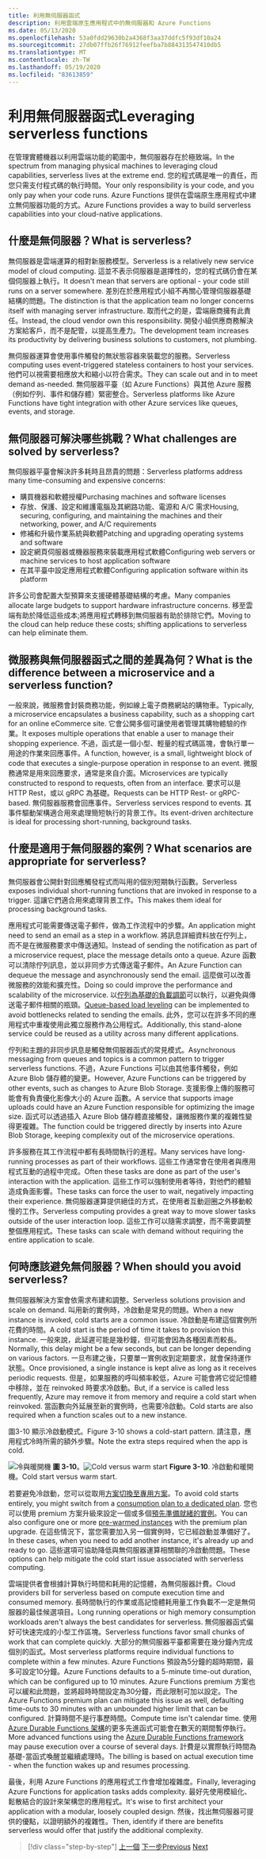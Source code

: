 ```yaml
---
title: 利用無伺服器函式
description: 利用雲端原生應用程式中的無伺服器和 Azure Functions
ms.date: 05/13/2020
ms.openlocfilehash: 53a0fdd29630b2a4368f3aa37ddfc5f93df10a24
ms.sourcegitcommit: 27db07ffb26f76912feefba7b884313547410db5
ms.translationtype: MT
ms.contentlocale: zh-TW
ms.lasthandoff: 05/19/2020
ms.locfileid: "83613859"
---
```

# <a name="leveraging-serverless-functions"></a><span data-ttu-id="9b4de-103">利用無伺服器函式</span><span class="sxs-lookup"><span data-stu-id="9b4de-103">Leveraging serverless functions</span></span>

<span data-ttu-id="9b4de-104">在管理實體機器以利用雲端功能的範圍中，無伺服器存在於極致端。</span><span class="sxs-lookup"><span data-stu-id="9b4de-104">In the spectrum from managing physical machines to leveraging cloud capabilities, serverless lives at the extreme end.</span></span> <span data-ttu-id="9b4de-105">您的程式碼是唯一的責任，而您只需支付程式碼的執行時間。</span><span class="sxs-lookup"><span data-stu-id="9b4de-105">Your only responsibility is your code, and you only pay when your code runs.</span></span> <span data-ttu-id="9b4de-106">Azure Functions 提供在雲端原生應用程式中建立無伺服器功能的方式。</span><span class="sxs-lookup"><span data-stu-id="9b4de-106">Azure Functions provides a way to build serverless capabilities into your cloud-native applications.</span></span>

## <a name="what-is-serverless"></a><span data-ttu-id="9b4de-107">什麼是無伺服器？</span><span class="sxs-lookup"><span data-stu-id="9b4de-107">What is serverless?</span></span>

<span data-ttu-id="9b4de-108">無伺服器是雲端運算的相對新服務模型。</span><span class="sxs-lookup"><span data-stu-id="9b4de-108">Serverless is a relatively new service model of cloud computing.</span></span> <span data-ttu-id="9b4de-109">這並不表示伺服器是選擇性的，您的程式碼仍會在某個伺服器上執行。</span><span class="sxs-lookup"><span data-stu-id="9b4de-109">It doesn't mean that servers are optional - your code still runs on a server somewhere.</span></span> <span data-ttu-id="9b4de-110">差別在於應用程式小組不再關心管理伺服器基礎結構的問題。</span><span class="sxs-lookup"><span data-stu-id="9b4de-110">The distinction is that the application team no longer concerns itself with managing server infrastructure.</span></span> <span data-ttu-id="9b4de-111">取而代之的是，雲端廠商擁有此責任。</span><span class="sxs-lookup"><span data-stu-id="9b4de-111">Instead, the cloud vendor own this responsibility.</span></span> <span data-ttu-id="9b4de-112">開發小組供應商務解決方案給客戶，而不是配管，以提高生產力。</span><span class="sxs-lookup"><span data-stu-id="9b4de-112">The development team increases its productivity by delivering business solutions to customers, not plumbing.</span></span>

<span data-ttu-id="9b4de-113">無伺服器運算會使用事件觸發的無狀態容器來裝載您的服務。</span><span class="sxs-lookup"><span data-stu-id="9b4de-113">Serverless computing uses event-triggered stateless containers to host your services.</span></span> <span data-ttu-id="9b4de-114">他們可以視需要相應放大和縮小以符合需求。</span><span class="sxs-lookup"><span data-stu-id="9b4de-114">They can scale out and in to meet demand as-needed.</span></span> <span data-ttu-id="9b4de-115">無伺服器平臺（如 Azure Functions）與其他 Azure 服務（例如佇列、事件和儲存體）緊密整合。</span><span class="sxs-lookup"><span data-stu-id="9b4de-115">Serverless platforms like Azure Functions have tight integration with other Azure services like queues, events, and storage.</span></span>

## <a name="what-challenges-are-solved-by-serverless"></a><span data-ttu-id="9b4de-116">無伺服器可解決哪些挑戰？</span><span class="sxs-lookup"><span data-stu-id="9b4de-116">What challenges are solved by serverless?</span></span>

<span data-ttu-id="9b4de-117">無伺服器平臺會解決許多耗時且昂貴的問題：</span><span class="sxs-lookup"><span data-stu-id="9b4de-117">Serverless platforms address many time-consuming and expensive concerns:</span></span>

- <span data-ttu-id="9b4de-118">購買機器和軟體授權</span><span class="sxs-lookup"><span data-stu-id="9b4de-118">Purchasing machines and software licenses</span></span>
- <span data-ttu-id="9b4de-119">存放、保護、設定和維護電腦及其網路功能、電源和 A/C 需求</span><span class="sxs-lookup"><span data-stu-id="9b4de-119">Housing, securing, configuring, and maintaining the machines and their networking, power, and A/C requirements</span></span>
- <span data-ttu-id="9b4de-120">修補和升級作業系統與軟體</span><span class="sxs-lookup"><span data-stu-id="9b4de-120">Patching and upgrading operating systems and software</span></span>
- <span data-ttu-id="9b4de-121">設定網頁伺服器或機器服務來裝載應用程式軟體</span><span class="sxs-lookup"><span data-stu-id="9b4de-121">Configuring web servers or machine services to host application software</span></span>
- <span data-ttu-id="9b4de-122">在其平臺中設定應用程式軟體</span><span class="sxs-lookup"><span data-stu-id="9b4de-122">Configuring application software within its platform</span></span>

<span data-ttu-id="9b4de-123">許多公司會配置大型預算來支援硬體基礎結構的考慮。</span><span class="sxs-lookup"><span data-stu-id="9b4de-123">Many companies allocate large budgets to support hardware infrastructure concerns.</span></span> <span data-ttu-id="9b4de-124">移至雲端有助於降低這些成本;將應用程式轉移到無伺服器有助於排除它們。</span><span class="sxs-lookup"><span data-stu-id="9b4de-124">Moving to the cloud can help reduce these costs; shifting applications to serverless can help eliminate them.</span></span>

## <a name="what-is-the-difference-between-a-microservice-and-a-serverless-function"></a><span data-ttu-id="9b4de-125">微服務與無伺服器函式之間的差異為何？</span><span class="sxs-lookup"><span data-stu-id="9b4de-125">What is the difference between a microservice and a serverless function?</span></span>

<span data-ttu-id="9b4de-126">一般來說，微服務會封裝商務功能，例如線上電子商務網站的購物車。</span><span class="sxs-lookup"><span data-stu-id="9b4de-126">Typically, a microservice encapsulates a business capability, such as a shopping cart for an online eCommerce site.</span></span> <span data-ttu-id="9b4de-127">它會公開多個可讓使用者管理其購物體驗的作業。</span><span class="sxs-lookup"><span data-stu-id="9b4de-127">It exposes multiple operations that enable a user to manage their shopping experience.</span></span> <span data-ttu-id="9b4de-128">不過，函式是一個小型、輕量的程式碼區塊，會執行單一用途的作業來回應事件。</span><span class="sxs-lookup"><span data-stu-id="9b4de-128">A function, however, is a small, lightweight block of code that executes a single-purpose operation in response to an event.</span></span>
<span data-ttu-id="9b4de-129">微服務通常是用來回應要求，通常是來自介面。</span><span class="sxs-lookup"><span data-stu-id="9b4de-129">Microservices are typically constructed to respond to requests, often from an interface.</span></span> <span data-ttu-id="9b4de-130">要求可以是 HTTP Rest，或以 gRPC 為基礎。</span><span class="sxs-lookup"><span data-stu-id="9b4de-130">Requests can be HTTP Rest- or gRPC-based.</span></span> <span data-ttu-id="9b4de-131">無伺服器服務會回應事件。</span><span class="sxs-lookup"><span data-stu-id="9b4de-131">Serverless services respond to events.</span></span> <span data-ttu-id="9b4de-132">其事件驅動架構適合用來處理簡短執行的背景工作。</span><span class="sxs-lookup"><span data-stu-id="9b4de-132">Its event-driven architecture is ideal for processing short-running, background tasks.</span></span>

## <a name="what-scenarios-are-appropriate-for-serverless"></a><span data-ttu-id="9b4de-133">什麼是適用于無伺服器的案例？</span><span class="sxs-lookup"><span data-stu-id="9b4de-133">What scenarios are appropriate for serverless?</span></span>

<span data-ttu-id="9b4de-134">無伺服器會公開針對回應觸發程式而叫用的個別短期執行函數。</span><span class="sxs-lookup"><span data-stu-id="9b4de-134">Serverless exposes individual short-running functions that are invoked in response to a trigger.</span></span> <span data-ttu-id="9b4de-135">這讓它們適合用來處理背景工作。</span><span class="sxs-lookup"><span data-stu-id="9b4de-135">This makes them ideal for processing background tasks.</span></span>

<span data-ttu-id="9b4de-136">應用程式可能需要傳送電子郵件，做為工作流程中的步驟。</span><span class="sxs-lookup"><span data-stu-id="9b4de-136">An application might need to send an email as a step in a workflow.</span></span> <span data-ttu-id="9b4de-137">將訊息詳細資料放在佇列上，而不是在微服務要求中傳送通知。</span><span class="sxs-lookup"><span data-stu-id="9b4de-137">Instead of sending the notification as part of a microservice request, place the message details onto a queue.</span></span> <span data-ttu-id="9b4de-138">Azure 函數可以清除佇列訊息，並以非同步方式傳送電子郵件。</span><span class="sxs-lookup"><span data-stu-id="9b4de-138">An Azure Function can dequeue the message and asynchronously send the email.</span></span> <span data-ttu-id="9b4de-139">這麼做可以改善微服務的效能和擴充性。</span><span class="sxs-lookup"><span data-stu-id="9b4de-139">Doing so could improve the performance and scalability of the microservice.</span></span> <span data-ttu-id="9b4de-140">以[佇列為基礎的負載調節](https://docs.microsoft.com/azure/architecture/patterns/queue-based-load-leveling)可以執行，以避免與傳送電子郵件相關的瓶頸。</span><span class="sxs-lookup"><span data-stu-id="9b4de-140">[Queue-based load leveling](https://docs.microsoft.com/azure/architecture/patterns/queue-based-load-leveling) can be implemented to avoid bottlenecks related to sending the emails.</span></span> <span data-ttu-id="9b4de-141">此外，您可以在許多不同的應用程式中重複使用此獨立服務作為公用程式。</span><span class="sxs-lookup"><span data-stu-id="9b4de-141">Additionally, this stand-alone service could be reused as a utility across many different applications.</span></span>

<span data-ttu-id="9b4de-142">佇列和主題的非同步訊息是觸發無伺服器函式的常見模式。</span><span class="sxs-lookup"><span data-stu-id="9b4de-142">Asynchronous messaging from queues and topics is a common pattern to trigger serverless functions.</span></span> <span data-ttu-id="9b4de-143">不過，Azure Functions 可以由其他事件觸發，例如 Azure Blob 儲存體的變更。</span><span class="sxs-lookup"><span data-stu-id="9b4de-143">However, Azure Functions can be triggered by other events, such as changes to Azure Blob Storage.</span></span> <span data-ttu-id="9b4de-144">支援影像上傳的服務可能會有負責優化影像大小的 Azure 函數。</span><span class="sxs-lookup"><span data-stu-id="9b4de-144">A service that supports image uploads could have an Azure Function responsible for optimizing the image size.</span></span> <span data-ttu-id="9b4de-145">函式可以透過插入 Azure Blob 儲存體直接觸發，讓微服務作業的複雜性變得更複雜。</span><span class="sxs-lookup"><span data-stu-id="9b4de-145">The function could be triggered directly by inserts into Azure Blob Storage, keeping complexity out of the microservice operations.</span></span>

<span data-ttu-id="9b4de-146">許多服務在其工作流程中都有長時間執行的進程。</span><span class="sxs-lookup"><span data-stu-id="9b4de-146">Many services have long-running processes as part of their workflows.</span></span> <span data-ttu-id="9b4de-147">這些工作通常會在使用者與應用程式互動的過程中完成。</span><span class="sxs-lookup"><span data-stu-id="9b4de-147">Often these tasks are done as part of the user's interaction with the application.</span></span> <span data-ttu-id="9b4de-148">這些工作可以強制使用者等待，對他們的體驗造成負面影響。</span><span class="sxs-lookup"><span data-stu-id="9b4de-148">These tasks can force the user to wait, negatively impacting their experience.</span></span> <span data-ttu-id="9b4de-149">無伺服器運算提供絕佳的方式，在使用者互動迴圈之外移動較慢的工作。</span><span class="sxs-lookup"><span data-stu-id="9b4de-149">Serverless computing provides a great way to move slower tasks outside of the user interaction loop.</span></span> <span data-ttu-id="9b4de-150">這些工作可以隨需求調整，而不需要調整整個應用程式。</span><span class="sxs-lookup"><span data-stu-id="9b4de-150">These tasks can scale with demand without requiring the entire application to scale.</span></span>

## <a name="when-should-you-avoid-serverless"></a><span data-ttu-id="9b4de-151">何時應該避免無伺服器？</span><span class="sxs-lookup"><span data-stu-id="9b4de-151">When should you avoid serverless?</span></span>

<span data-ttu-id="9b4de-152">無伺服器解決方案會依需求布建和調整。</span><span class="sxs-lookup"><span data-stu-id="9b4de-152">Serverless solutions provision and scale on demand.</span></span> <span data-ttu-id="9b4de-153">叫用新的實例時，冷啟動是常見的問題。</span><span class="sxs-lookup"><span data-stu-id="9b4de-153">When a new instance is invoked, cold starts are a common issue.</span></span> <span data-ttu-id="9b4de-154">冷啟動是布建這個實例所花費的時間。</span><span class="sxs-lookup"><span data-stu-id="9b4de-154">A cold start is the period of time it takes to provision this instance.</span></span> <span data-ttu-id="9b4de-155">一般來說，此延遲可能是幾秒鐘，但可能會因為各種因素而較長。</span><span class="sxs-lookup"><span data-stu-id="9b4de-155">Normally, this delay might be a few seconds, but can be longer depending on various factors.</span></span> <span data-ttu-id="9b4de-156">一旦布建之後，只要單一實例收到定期要求，就會保持運作狀態。</span><span class="sxs-lookup"><span data-stu-id="9b4de-156">Once provisioned, a single instance is kept alive as long as it receives periodic requests.</span></span> <span data-ttu-id="9b4de-157">但是，如果服務的呼叫頻率較低，Azure 可能會將它從記憶體中移除，並在 reinvoked 時要求冷啟動。</span><span class="sxs-lookup"><span data-stu-id="9b4de-157">But, if a service is called less frequently, Azure may remove it from memory and require a cold start when reinvoked.</span></span> <span data-ttu-id="9b4de-158">當函數向外延展至新的實例時，也需要冷啟動。</span><span class="sxs-lookup"><span data-stu-id="9b4de-158">Cold starts are also required when a function scales out to a new instance.</span></span>

<span data-ttu-id="9b4de-159">圖3-10 顯示冷啟動模式。</span><span class="sxs-lookup"><span data-stu-id="9b4de-159">Figure 3-10 shows a cold-start pattern.</span></span> <span data-ttu-id="9b4de-160">請注意，應用程式冷時所需的額外步驟。</span><span class="sxs-lookup"><span data-stu-id="9b4de-160">Note the extra steps required when the app is cold.</span></span>

<span data-ttu-id="9b4de-161">![冷與暖開機 ](./media/cold-start-warm-start.png)
 **圖 3-10**。</span><span class="sxs-lookup"><span data-stu-id="9b4de-161">![Cold versus warm start](./media/cold-start-warm-start.png)
**Figure 3-10**.</span></span> <span data-ttu-id="9b4de-162">冷啟動和暖開機。</span><span class="sxs-lookup"><span data-stu-id="9b4de-162">Cold start versus warm start.</span></span>

<span data-ttu-id="9b4de-163">若要避免冷啟動，您可以從取用[方案切換至專用方案](https://azure.microsoft.com/blog/understanding-serverless-cold-start/)。</span><span class="sxs-lookup"><span data-stu-id="9b4de-163">To avoid cold starts entirely, you might switch from a [consumption plan to a dedicated plan](https://azure.microsoft.com/blog/understanding-serverless-cold-start/).</span></span> <span data-ttu-id="9b4de-164">您也可以使用 premium 方案升級來設定一個或多個[預先準備就緒的實例](https://docs.microsoft.com/azure/azure-functions/functions-premium-plan#pre-warmed-instances)。</span><span class="sxs-lookup"><span data-stu-id="9b4de-164">You can also configure one or more [pre-warmed instances](https://docs.microsoft.com/azure/azure-functions/functions-premium-plan#pre-warmed-instances) with the premium plan upgrade.</span></span> <span data-ttu-id="9b4de-165">在這些情況下，當您需要加入另一個實例時，它已經啟動並準備好了。</span><span class="sxs-lookup"><span data-stu-id="9b4de-165">In these cases, when you need to add another instance, it's already up and ready to go.</span></span> <span data-ttu-id="9b4de-166">這些選項可協助降低與無伺服器運算相關聯的冷啟動問題。</span><span class="sxs-lookup"><span data-stu-id="9b4de-166">These options can help mitigate the cold start issue associated with serverless computing.</span></span>

<span data-ttu-id="9b4de-167">雲端提供者會根據計算執行時間和耗用的記憶體，為無伺服器計費。</span><span class="sxs-lookup"><span data-stu-id="9b4de-167">Cloud providers bill for serverless based on compute execution time and consumed memory.</span></span> <span data-ttu-id="9b4de-168">長時間執行的作業或高記憶體耗用量工作負載不一定是無伺服器的最佳候選項目。</span><span class="sxs-lookup"><span data-stu-id="9b4de-168">Long running operations or high memory consumption workloads aren't always the best candidates for serverless.</span></span> <span data-ttu-id="9b4de-169">無伺服器函式偏好可快速完成的小型工作區塊。</span><span class="sxs-lookup"><span data-stu-id="9b4de-169">Serverless functions favor small chunks of work that can complete quickly.</span></span> <span data-ttu-id="9b4de-170">大部分的無伺服器平臺都需要在幾分鐘內完成個別的函式。</span><span class="sxs-lookup"><span data-stu-id="9b4de-170">Most serverless platforms require individual functions to complete within a few minutes.</span></span> <span data-ttu-id="9b4de-171">Azure Functions 預設為5分鐘的超時期間，最多可設定10分鐘。</span><span class="sxs-lookup"><span data-stu-id="9b4de-171">Azure Functions defaults to a 5-minute time-out duration, which can be configured up to 10 minutes.</span></span> <span data-ttu-id="9b4de-172">Azure Functions premium 方案也可以緩和此問題，並將超時時間設定為30分鐘，而此限制可加以設定。</span><span class="sxs-lookup"><span data-stu-id="9b4de-172">The Azure Functions premium plan can mitigate this issue as well, defaulting time-outs to 30 minutes with an unbounded higher limit that can be configured.</span></span> <span data-ttu-id="9b4de-173">計算時間不是行事歷時間。</span><span class="sxs-lookup"><span data-stu-id="9b4de-173">Compute time isn't calendar time.</span></span> <span data-ttu-id="9b4de-174">使用[Azure Durable Functions 架構](https://docs.microsoft.com/azure/azure-functions/durable/durable-functions-overview?tabs=csharp)的更多先進函式可能會在數天的期間暫停執行。</span><span class="sxs-lookup"><span data-stu-id="9b4de-174">More advanced functions using the [Azure Durable Functions framework](https://docs.microsoft.com/azure/azure-functions/durable/durable-functions-overview?tabs=csharp) may pause execution over a course of several days.</span></span> <span data-ttu-id="9b4de-175">計費是以實際執行時間為基礎-當函式喚醒並繼續處理時。</span><span class="sxs-lookup"><span data-stu-id="9b4de-175">The billing is based on actual execution time - when the function wakes up and resumes processing.</span></span>

<span data-ttu-id="9b4de-176">最後，利用 Azure Functions 的應用程式工作會增加複雜度。</span><span class="sxs-lookup"><span data-stu-id="9b4de-176">Finally, leveraging Azure Functions for application tasks adds complexity.</span></span> <span data-ttu-id="9b4de-177">最好先使用模組化、鬆散結合的設計來架構您的應用程式。</span><span class="sxs-lookup"><span data-stu-id="9b4de-177">It's wise to first architect your application with a modular, loosely coupled design.</span></span> <span data-ttu-id="9b4de-178">然後，找出無伺服器可提供的優點，以證明額外的複雜性。</span><span class="sxs-lookup"><span data-stu-id="9b4de-178">Then, identify if there are benefits serverless would offer that justify the additional complexity.</span></span>

>[!div class="step-by-step"]
><span data-ttu-id="9b4de-179">[上一個](leverage-containers-orchestrators.md) 
>[下一步](combine-containers-serverless-approaches.md)</span><span class="sxs-lookup"><span data-stu-id="9b4de-179">[Previous](leverage-containers-orchestrators.md)
[Next](combine-containers-serverless-approaches.md)</span></span>
